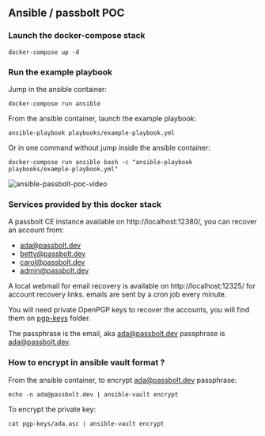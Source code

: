 ## Ansible / passbolt POC

### Launch the docker-compose stack

```
docker-compose up -d
```

### Run the example playbook

Jump in the ansible container:

```
docker-compose run ansible
```

From the ansible container, launch the example playbook:

```
ansible-playbook playbooks/example-playbook.yml
```

Or in one command without jump inside the ansible container:

```
docker-compose run ansible bash -c "ansible-playbook playbooks/example-playbook.yml"
```

![ansible-passbolt-poc-video](ansible-passbolt-poc.gif)

### Services provided by this docker stack

A passbolt CE instance available on http://localhost:12380/, you can recover an account from:

* ada@passbolt.dev
* betty@passbolt.dev
* carol@passbolt.dev
* admin@passbolt.dev

A local webmail for email recovery is available on http://localhost:12325/ for account recovery links. emails are sent by a cron job every minute.

You will need private OpenPGP keys to recover the accounts, you will find them on [pgp-keys](pgp-keys) folder.

The passphrase is the email, aka ada@passbolt.dev passphrase is ada@passbolt.dev.

### How to encrypt in ansible vault format ?

From the ansible container, to encrypt ada@passbolt.dev passphrase:

```
echo -n ada@passbolt.dev | ansible-vault encrypt
```

To encrypt the private key:

```
cat pgp-keys/ada.asc | ansible-vault encrypt
```
